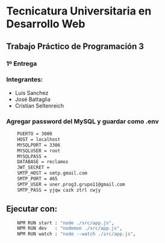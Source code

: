 <img src="https://secretariaextension.uner.edu.ar/wp-content/uploads/2021/04/logo-original-maschico.png" alt="">

# Tecnicatura Universitaria en Desarrollo Web

## Trabajo Práctico de Programación 3
    
### 1º Entrega
    
### Integrantes:
- Luis Sanchez
- José Battaglia
- Cristian Seltenreich

### Agregar password del MySQL y guardar como .env
``` bash
    PUERTO = 3000
    HOST = localhost
    MYSQLPORT = 3306
    MYSQLUSER = root
    MYSQLPASS = 
    DATABASE = reclamos
    JWT_SECRET = 
    SMTP_HOST = smtp.gmail.com
    SMTP_PORT = 465
    SMTP_USER = uner.prog3.grupo11@gmail.com
    SMTP_PASS = yjqw cazk ztrl cwjy
```

## Ejecutar con:
``` bash
    NPM RUN start : "node ./src/app.js",
    NPM RUN dev   : "nodemon ./src/app.js",
    NPM RUN watch : "node --watch ./src/app.js",
```
